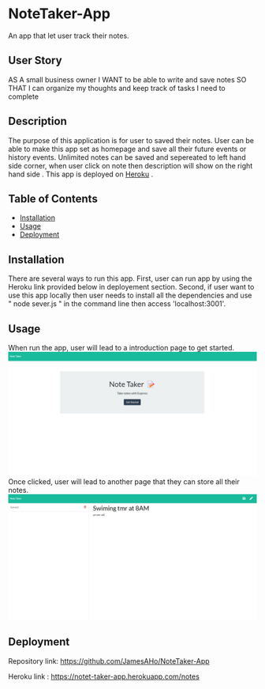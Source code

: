# NoteTaker-App


An app that let user track their notes.

## User Story

AS A small business owner
I WANT to be able to write and save notes
SO THAT I can organize my thoughts and keep track of tasks I need to complete

## Description

The purpose of this application is for user to saved their notes. User can be able to make this app set as homepage and save all their future events or history events. Unlimited notes can be saved and sepereated to left hand side corner, when user click on note then description will show on the right hand side . This app is deployed on [Heroku](https://note-taker-basic.herokuapp.com/) .

## Table of Contents

* [Installation](#installation)
* [Usage](#usage)
* [Deployment](#deployment)


## Installation
 There are several ways to run this app. First, user can run app by using the Heroku link provided below in deployement section. Second, if user want to use this app locally then user needs to install all the dependencies and use " node sever.js " in the command line then access 
 'localhost:3001'. 
 

## Usage 

When run the app, user will lead to a introduction page to get started.
![landing page demo](mockup/notetracker-mock.jpg)
Once clicked, user will lead to another page that they can store all their notes.
![note taking demo](mockup/notetracker-mock2.jpg)







## Deployment

Repository link: https://github.com/JamesAHo/NoteTaker-App

Heroku link : https://notet-taker-app.herokuapp.com/notes 


